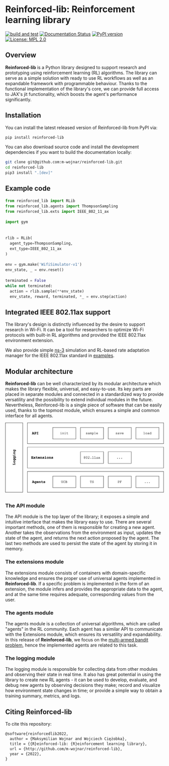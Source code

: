 # Reinforced-lib: Reinforcement learning library

[![build and test][tests-badge]][github-actions]
[![Documentation Status][rtd-badge]][documentation]
[![PyPI version][pypi-badge]][pypi]
[![License: MPL 2.0](https://img.shields.io/badge/License-MPL%202.0-brightgreen.svg)](https://opensource.org/licenses/MPL-2.0)

[tests-badge]: https://github.com/m-wojnar/reinforced-lib/actions/workflows/python-package.yml/badge.svg
[github-actions]: https://github.com/m-wojnar/reinforced-lib/actions
[rtd-badge]: https://readthedocs.org/projects/reinforced-lib/badge/?version=latest
[documentation]: https://reinforced-lib.readthedocs.io/en/latest/
[pypi-badge]: https://img.shields.io/pypi/v/reinforced-lib
[pypi]: https://pypi.org/project/reinforced-lib/

## Overview

**Reinforced-lib** is a Python library designed to support research and prototyping using reinforcement learning
(RL) algorithms. The library can serve as a simple solution with ready to use RL workflows as well as
an expandable framework with programmable behaviour. Thanks to the functional implementation of the library's core,
we can provide full access to JAX's jit functionality, which boosts the agent's performance significantly.

## Installation

You can install the latest released version of Reinforced-lib from PyPI via:

```bash
pip install reinforced-lib
```

You can also download source code and install the development dependencies if you want to build the documentation locally:

```bash
git clone git@github.com:m-wojnar/reinforced-lib.git
cd reinforced-lib
pip3 install ".[dev]"
```

## Example code

```python
from reinforced_lib import RLib
from reinforced_lib.agents import ThompsonSampling
from reinforced_lib.exts import IEEE_802_11_ax

import gym


rlib = RLib(
  agent_type=ThompsonSampling,
  ext_type=IEEE_802_11_ax
)

env = gym.make('WifiSimulator-v1')
env_state, _ = env.reset()

terminated = False
while not terminated:
  action = rlib.sample(**env_state)
  env_state, reward, terminated, *_ = env.step(action)
```

## Integrated IEEE 802.11ax support

The library's design is distinctly influenced by the desire to support research in Wi-Fi. It can be a tool for researchers 
to optimize Wi-Fi protocols with built-in RL algorithms and provided the IEEE 802.11ax environment extension.

We also provide simple [ns-3](https://www.nsnam.org/) simulation and RL-based rate adaptation manager for the 
IEEE 802.11ax standard in [examples](https://github.com/m-wojnar/reinforced-lib/tree/main/examples/ns-3).

## Modular architecture

**Reinforced-lib** can be well characterized by its modular architecture which makes the library flexible, universal,
and easy-to-use. Its key parts are placed in separate modules and connected in a standardized way to provide versatility
and the possibility to extend individual modules in the future. Nevertheless, Reinforced-lib is a single piece of software
that can be easily used, thanks to the topmost module, which ensures a simple and common interface for all agents.

<img src="docs/resources/architecture.jpg" width="600">

### The API module

The API module is the top layer of the library; it exposes a simple and intuitive interface that makes the library easy
to use. There are several important methods, one of them is responsible for creating a new agent. Another takes the
observations from the environment as input, updates the state of the agent, and returns the next action proposed by the agent.
The last two methods are used to persist the state of the agent by storing it in memory.

### The extensions module

The extensions module consists of containers with domain-specific knowledge and ensures the proper use of universal agents
implemented in **Reinforced-lib**. If a specific problem is implemented in the form of an extension, the module infers and
provides the appropriate data to the agent, and at the same time requires adequate, corresponding values from the user.

### The agents module

The agents module is a collection of universal algorithms, which are called "agents" in the RL community. Each agent has
a similar API to communicate with the Extensions module, which ensures its versatility and expandability. In this release
of **Reinforced-lib**, we focus on the [multi-armed bandit problem](https://en.wikipedia.org/wiki/Multi-armed_bandit),
hence the implemented agents are related to this task.

### The logging module

The logging module is responsible for collecting data from other modules and observing their state in real time.
It also has great potential in using the library to create new RL agents - it can be used to develop, evaluate,
and debug new agents by observing decisions they make; record and visualize how environment state changes in time;
or provide a simple way to obtain a training summary, metrics, and logs.

## Citing Reinforced-lib

To cite this repository:

```
@software{reinforcedlib2022,
  author = {Maksymilian Wojnar and Wojciech Ciężobka},
  title = {{R}einforced-lib: {R}einforcement learning library},
  url = {http://github.com/m-wojnar/reinforced-lib},
  year = {2022},
}
```
